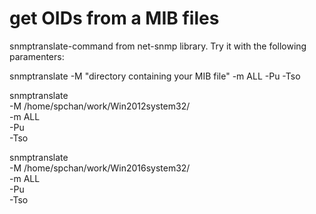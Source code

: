 
# get OIDs from a MIB files
snmptranslate-command from net-snmp library. Try it with the following paramenters:

snmptranslate
	-M "directory containing your MIB file"
	-m ALL
	-Pu
	-Tso

snmptranslate \
 -M /home/spchan/work/Win2012system32/ \
 -m ALL \
 -Pu \
 -Tso


snmptranslate \
 -M /home/spchan/work/Win2016system32/ \
 -m ALL \
 -Pu \
 -Tso
